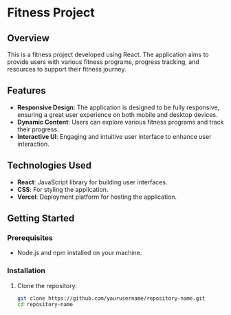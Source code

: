 # Fitness Project

## Overview

This is a fitness project developed using React. The application aims to provide users with various fitness programs, progress tracking, and resources to support their fitness journey.

## Features

- **Responsive Design**: The application is designed to be fully responsive, ensuring a great user experience on both mobile and desktop devices.
- **Dynamic Content**: Users can explore various fitness programs and track their progress.
- **Interactive UI**: Engaging and intuitive user interface to enhance user interaction.

## Technologies Used

- **React**: JavaScript library for building user interfaces.
- **CSS**: For styling the application.
- **Vercel**: Deployment platform for hosting the application.

## Getting Started

### Prerequisites

- Node.js and npm installed on your machine.

### Installation

1. Clone the repository:

   ```bash
   git clone https://github.com/yourusername/repository-name.git
   cd repository-name
